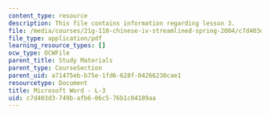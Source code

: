 ```yaml
---
content_type: resource
description: This file contains information regarding lesson 3.
file: /media/courses/21g-110-chinese-iv-streamlined-spring-2004/c7d403d3749bafb606c576b1c04189aa_MIT21G_110S04_L3.pdf
file_type: application/pdf
learning_resource_types: []
ocw_type: OCWFile
parent_title: Study Materials
parent_type: CourseSection
parent_uid: a71475eb-b75e-1fd6-628f-04266230cae1
resourcetype: Document
title: Microsoft Word - L-3
uid: c7d403d3-749b-afb6-06c5-76b1c04189aa
---
```

